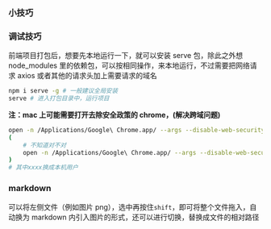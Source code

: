 ### 小技巧

### 调试技巧

前端项目打包后，想要先本地运行一下，就可以安装 serve 包，除此之外想 node_modules 里的依赖包，可以按相同操作，来本地运行，不过需要把网络请求 axios 或者其他的请求头加上需要请求的域名

```bash
npm i serve -g # 一般建议全局安装
serve # 进入打包目录中，运行项目
```

**注：mac 上可能需要打开去除安全政策的 chrome，(解决跨域问题)**

```sh
open -n /Applications/Google\ Chrome.app/ --args --disable-web-security  --user-data-dir=/Users/xxxx/Documents/ChormConfig
(
    # 不知道对不对
    open -n /Applications/Google\ Chrome.app/ --args --disable-web-security --user-data-dir=/Users/xxxx/Documents/ChromeDevUserData
)
# 其中xxxx换成本机用户
```

### markdown

可以将左侧文件（例如图片 png），选中再按住`shift`，即可将整个文件拖入，自动换为 markdown 内引入图片的形式，还可以进行切换，替换成文件的相对路径

